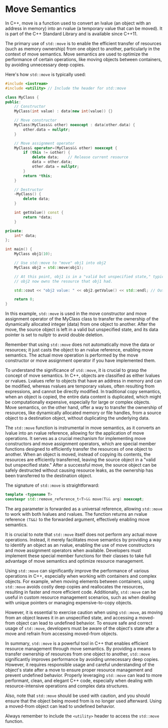 # Move Semantics

In C++, move is a function used to convert an lvalue (an object with an address in memory) into an rvalue (a temporary value that can be moved). It is part of the C++ Standard Library and is available since C++11.

The primary use of `std::move` is to enable the efficient transfer of resources (such as memory ownership) from one object to another, particularly in the context of move semantics. Move semantics are used to optimize the performance of certain operations, like moving objects between containers, by avoiding unnecessary deep copies.

Here's how `std::move` is typically used:

```cpp
#include <iostream>
#include <utility> // Include the header for std::move

class MyClass {
public:
    // Constructor
    MyClass(int value) : data(new int(value)) {}

    // Move constructor
    MyClass(MyClass&& other) noexcept : data(other.data) {
        other.data = nullptr;
    }

    // Move assignment operator
    MyClass& operator=(MyClass&& other) noexcept {
        if (this != &other) {
            delete data;    // Release current resource
            data = other.data;
            other.data = nullptr;
        }
        return *this;
    }

    // Destructor
    ~MyClass() {
        delete data;
    }

    int getValue() const {
        return *data;
    }

private:
    int* data;
};

int main() {
    MyClass obj1(10);

    // Use std::move to "move" obj1 into obj2
    MyClass obj2 = std::move(obj1);

    // At this point, obj1 is in a "valid but unspecified state," typically an empty or null state.
    // obj2 now owns the resource that obj1 had.

    std::cout << "obj2 value: " << obj2.getValue() << std::endl; // Output: obj2 value: 10

    return 0;
}
```

In this example, `std::move` is used in the move constructor and move assignment operator of the MyClass class to transfer the ownership of the dynamically allocated integer (data) from one object to another. After the move, the source object is left in a valid but unspecified state, and its data pointer is set to nullptr to avoid double deletion.

Remember that using `std::move` does not automatically move the data or resources; it just casts the object to an rvalue reference, enabling move semantics. The actual move operation is performed by the move constructor or move assignment operator if you have implemented them.

To understand the significance of `std::move`, it is crucial to grasp the concept of move semantics. In C++, objects are classified as either lvalues or rvalues. Lvalues refer to objects that have an address in memory and can be modified, whereas rvalues are temporary values, often resulting from expressions, and cannot be directly modified. In traditional copy semantics, when an object is copied, the entire data content is duplicated, which might be computationally expensive, especially for large or complex objects. Move semantics, on the other hand, offer a way to transfer the ownership of resources, like dynamically allocated memory or file handles, from a source object to a destination object, without duplicating the underlying data.

The `std::move` function is instrumental in move semantics, as it converts an lvalue into an rvalue reference, allowing for the application of move operations. It serves as a crucial mechanism for implementing move constructors and move assignment operators, which are special member functions designed to efficiently transfer the resources of one object to another. When an object is moved, instead of copying its contents, the resources are efficiently transferred, leaving the source object in a "valid but unspecified state." After a successful move, the source object can be safely destructed without causing resource leaks, as the ownership has been transferred to the destination object.

The signature of `std::move` is straightforward:

```cpp
template <typename T>
constexpr std::remove_reference_t<T>&& move(T&& arg) noexcept;
```
The arg parameter is forwarded as a universal reference, allowing `std::move` to work with both lvalues and rvalues. The function returns an rvalue reference `(T&&)` to the forwarded argument, effectively enabling move semantics.

It is crucial to note that `std::move` itself does not perform any actual move operations. Instead, it merely facilitates move semantics by providing a way to identify an object as an rvalue, enabling the use of move constructors and move assignment operators when available. Developers must implement these special member functions for their classes to take full advantage of move semantics and optimize resource management.

Using `std::move` can significantly improve the performance of various operations in C++, especially when working with containers and complex objects. For example, when moving elements between containers, using `std::move` avoids costly deep copies and reallocates the resources, resulting in faster and more efficient code. Additionally, `std::move` can be useful in custom resource management scenarios, such as when dealing with unique pointers or managing expensive-to-copy objects.

However, it is essential to exercise caution when using `std::move`, as moving from an object leaves it in an unspecified state, and accessing a moved-from object can lead to undefined behavior. To ensure safe and correct usage of `std::move`, developers must be aware of the object's state after a move and refrain from accessing moved-from objects.

In summary, `std::move` is a powerful tool in C++ that enables efficient resource management through move semantics. By providing a means to transfer ownership of resources from one object to another, `std::move` significantly improves performance by avoiding unnecessary deep copies. However, it requires responsible usage and careful understanding of the object's state after a move to ensure proper resource management and prevent undefined behavior. Properly leveraging `std::move` can lead to more performant, clean, and elegant C++ code, especially when dealing with resource-intensive operations and complex data structures.

Also, note that `std::move` should be used with caution, and you should ensure that the object being moved from is no longer used afterward. Using a moved-from object can lead to undefined behavior.

Always remember to include the `<utility>` header to access the `std::move` function.
